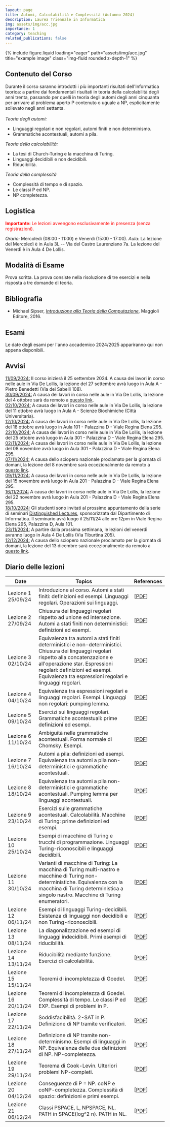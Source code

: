 ```yaml
---
layout: page
title: Automi, Calcolabilità e Complessità (Autunno 2024)
description: Laurea Triennale in Informatica
img: assets/img/acc.jpg
importance: 1
category: teaching
related_publications: false
---
```

<div class="row">
    <div class="col-sm mt-3 mt-md-0">
        {% include figure.liquid loading="eager" path="assets/img/acc.jpg" title="example image" class="img-fluid rounded z-depth-1" %}
    </div>
</div>

<h2>Contenuto del Corso</h2>
Durante il corso saranno introdotti i pi&ugrave; importanti risultati dell'Informatica teorica: a partire dai fondamentali risultati in teoria della calcolabilit&agrave; degli anni trenta, passando per quelli in teoria degli automi degli anni cinquanta per arrivare al problema aperto P contenuto o uguale a NP, esplicitamente sollevato negli anni settanta.
<br><br>
<em>Teoria degli automi:</em>
<ul>
<li> Linguaggi regolari e non regolari, automi finiti e non determinismo.
</li>
<li> Grammatiche acontestuali, automi a pila.
</li>
</ul>

<em>Teoria della calcolabilit&agrave;:</em>
<ul>
<li> La tesi di Church-Turing e la macchina di Turing.
</li>
<li> Linguaggi decidibili e non decidibili.
</li>
<li> Riducibilit&agrave;.
</li>
</ul>

<em>Teoria della complessit&agrave;</em>
<ul>
<li> Complessit&agrave; di tempo e di spazio.
</li>
<li> Le classi P ed NP.
</li>
<li> NP completezza.
</li>
</ul>

<h2>Logistica</h2>
<p style="color:red;"><b> Importante: </b>Le lezioni avvengono esclusivamente in presenza (senza registrazioni).</p>
<em>Orario:</em> Mercoled&igrave; (08:00 - 11:00) e Venerd&igrave; (15:00 - 17:00).
<em>Aula:</em> La lezione del Mercoled&igrave; è in Aula 3L -- Via del Castro Laurenziano 7a. La lezione del Venerdì è in Aula 4 De Lollis.

<h2>Modalit&agrave; di Esame</h2>
Prova scritta. La prova consiste nella risoluzione di tre esercizi e nella risposta a tre domande di teoria.

<h2>Bibliografia</h2>
<ul>
<li>Michael Sipser, <em><a href="https://www.hoepli.it/libro/introduzione-alla-teoria-della-computazione/9788891616180.html?origin=google-shopping">Introduzione alla Teoria della Computazione</a></em>, Maggioli Editore, 2016.
</li>
</ul>

<h2>Esami</h2>
Le date degli esami per l'anno accademico 2024/2025 appariranno qui non appena disponibili.

<!--
<u><em>Exam 1</em></u>. Date: 11/01/24. Aula 1 (RM018). Time: 09:00-12:00. <em>Scores</em> [<a href="files/crypto_esame01_2324_scores.pdf">pdf</a>].
<br>
<u><em>Exam 2</em></u>. Date: 07/02/24. Aula 1 (RM018). Time: 09:00-12:00. <em>Scores</em> [<a href="files/crypto_esame02_2324_scores.pdf">pdf</a>].
<br>
<u><em>Exam 3</em></u>. Reserved to part-time and working students (you must make a formal request to the secretariat; registration in INFOSTUD is still required). Date: 08/04/24. Aula: 2L (Via del Castro Laurenziano 7a). Time: 09:30-12:30. <em>Scores</em> [<a href="files/crypto_esame03_2324_scores.pdf">pdf</a>].
<br>
<u><em>Exam 4</em></u>. Date: 05/06/24. Aula 3 (RM018). Time: 08:30-11:30. <em>Scores</em> [<a href="files/crypto_esame04_2324_scores.pdf">pdf</a>].
<br>
<u><em>Exam 5</em></u>. Date: 04/07/24. Aula 1 (RM018). Time: 09:30-12:30. <em>Scores</em> [<a href="files/crypto_esame05_2324_scores.pdf">pdf</a>].
<br>
<u><em>Exam 6</em></u>. Date: 10/09/24. Aula 2 (RM018). Time: 09:30-12:30. <em>Scores</em> [<a href="files/crypto_esame06_2324_scores.pdf">pdf</a>].
-->

<h2>Avvisi</h2>
<u>11/09/2024:</u> Il corso inizierà il 25 settembre 2024. A causa dei lavori in corso nelle aule in Via De Lollis, la lezione del 27 settembre avrà luogo in Aula A - Pietro Benedetti (Via dei Sabelli 108).
<br>
<u>30/09/2024:</u> A causa dei lavori in corso nelle aule in Via De Lollis, la lezione del 4 ottobre sarà da remoto a <a href="https://uniroma1.zoom.us/j/86123921107?pwd=YICFZ9rvjNF2eSqU7mN6c8xoJOIndS.1">questo link</a>.
<br>
<u>02/10/2024:</u> A causa dei lavori in corso nelle aule in Via De Lollis, la lezione del 11 ottobre avrà luogo in Aula A - Scienze Biochimiche (Città Universitaria).
<br>
<u>12/10/2024:</u> A causa dei lavori in corso nelle aule in Via De Lollis, la lezione del 18 ottobre avrà luogo in Aula 101 - Palazzina D - Viale Regina Elena 295.
<br>
<u>22/10/2024:</u> A causa dei lavori in corso nelle aule in Via De Lollis, la lezione del 25 ottobre avrà luogo in Aula 301 - Palazzina D - Viale Regina Elena 295.
<br>
<u>02/11/2024:</u> A causa dei lavori in corso nelle aule in Via De Lollis, la lezione del 08 novembre avrà luogo in Aula 301 - Palazzina D - Viale Regina Elena 295.
<br>
<u>07/11/2024:</u> A causa dello sciopero nazionale proclamato per la giornata di domani, la lezione del 8 novembre sarà eccezionalmente da remoto a <a href="https://uniroma1.zoom.us/j/81229907754?pwd=EZK66yAlBNbtC8NDMubGoZA3MJtGs3.1">questo link</a>.
<br>
<u>09/11/2024:</u> A causa dei lavori in corso nelle aule in Via De Lollis, la lezione del 15 novembre avrà luogo in Aula 201 - Palazzina D - Viale Regina Elena 295.
<br>
<u>16/11/2024:</u> A causa dei lavori in corso nelle aule in Via De Lollis, la lezione del 22 novembre avrà luogo in Aula 201 - Palazzina D - Viale Regina Elena 295.
<br>
<u>18/10/2024:</u> Gli studenti sono invitati al prossimo appuntamento della serie di seminari <a href="https://www.di.uniroma1.it/it/notizie/seminari/distinguished-lectures">Distinguished Lectures</a>, sponsorizzata dal Dipartimento di Informatica. Il seminario avrà luogo il 25/11/24 alle ore 12pm in Viale Regina Elena 295, Palazzina D, Aula 101.
<br>
<u>23/11/2024:</u> A partire dalla prossima settimana, le lezioni del venerdì avranno luogo in Aula 4 De Lollis (Via Tiburtina 205).
<br>
<u>12/12/2024:</u> A causa dello sciopero nazionale proclamato per la giornata di domani, la lezione del 13 dicembre sarà eccezionalmente da remoto a <a href="https://uniroma1.zoom.us/j/89788890233?pwd=BnKB3PL5q96ZyhbAbobid00lrPIUc1.1">questo link</a>.
<!--
<br>
<u>25/09/2023:</u> The lecture on 29/09/2023 has been canceled due to personal reasons.  
<br>
<u>19/10/2023:</u> The students are invited to join the next appointment in the series of seminars <a href="https://www.di.uniroma1.it/it/notizie/seminari/distinguished-lectures">Distinguished Lectures</a>, hosted by the Computer Science Department. The talk is on 23/10/23 and starts at 12pm in Viale Regina Elena 295, Building D, Room 101.
<br>
<u>03/11/2022:</u> The lecture on 04/11/2022 will take place remotely via <a href="https://uniroma1.zoom.us/j/93815848058?pwd=Q0swODd3WlY0R095Sk0rWGg0bDZUQT09">Zoom</a>. The lecture will be recorded, and the recording will be made available for 7 days.
<br>
<u>04/11/2022:</u> The recording of the lecture on 04/11/2022 can be found at <a href="https://uniroma1.zoom.us/rec/share/wosM8VnwbhPK7xx38T8dOp_9fbDxRKAzvQcNIxOtz4OIQBT5lS4EUaIX7AFKIVwF.eL0lB1s_xz4NVuft">this link</a>. The passcode is 9n9TeTQ$ (valid for 7 days).
<br>
<u>06/11/2022:</u> The lecture on 08/11/2022 will take place remotely via <a href="https://uniroma1.zoom.us/j/93522071441?pwd=cUdkNVJvWlhDdzVMMzRTQlF0blBiZz09">Zoom</a>. The lecture will be recorded, and the recording will be made available for 7 days.
<br>
<u>08/11/2022:</u> The recording of the lecture on 08/11/2022 can be found at <a href="https://uniroma1.zoom.us/rec/share/SalF2NMbPlkbzY0bhGdkRpyCicPVTVy2fJP7GarfyicZfm-q_TFDQn-xo-QQjtI.3YiznNwWRs8Ib1I-">this link</a>. The passcode is ?L5Ythp% (valid for 7 days).
<br>
<u>10/11/2022:</u> The lecture on 11/11/2022 will take place remotely via <a href="https://uniroma1.zoom.us/j/99385097522?pwd=Q3dETWtEbnd4Rmk5UjBqZmNlKzNFQT09">Zoom</a>. The lecture will be recorded, and the recording will be made available for 7 days.
<br>
<u>11/11/2022:</u> The recording of the lecture on 11/11/2022 can be found at <a href="https://uniroma1.zoom.us/rec/share/xdWusdsoOXq4CyWvAEjwLAQwNuUQCXTlbdIIWrjD1Xxy5OrsC7ZoBMD5ZDAPBnst.MvOWjyLl0OchhRrE">this link</a>. The passcode is B%3fmK@d (valid for 7 days).
<br>
<u>05/12/2022:</u> On 14/12/22, Prof. Vitaly Shmatikov (Cornell Tech) will give the talk "Can we trust machine learning models?". The seminar will take place in Room 201 (Viale Regina Elena 295, Bulding D), from 3pm to 4pm. See <a href="">this link</a> for additional info.  
<br>
<u>07/12/2022:</u> The lecture on 13/12/22 will start regularly at Aula Alfa at 8am. We will move to Aula Seminari during the break (at around 9.15am).
<br>
<u>21/12/2022:</u> The lecture on 23/12/2022 (by Daniele Friolo) will take place remotely via <a href="https://uniroma1.zoom.us/j/99264063517?pwd=UTA0Z0xhUzZLYVp0SmN6WDhpMEppQT09">Zoom</a>.
<br>
<u>08/10/2021:</u> The recording of the lecture on 08/10/2021 can be found at <a href="https://uniroma1.zoom.us/rec/share/k7qiWGYVQw1iO5HPdLadbSm-rmq29WvcpP3y-8eL2W3nDdsQmdWMGbwujXMNSR07.RHvpD52fq21jxtQD">this link</a> The passcode is d3+.gn!# (valid for 7 days).
<br>
<u>13/10/2021:</u> The recording of the lecture on 13/10/2021 can be found at <a href="https://uniroma1.zoom.us/rec/share/nD2BxVd_ukRS6JFCTSWDxdOfReQCJFhgwTUB9KG_oUc0Eyw8WX7JuS7-JHX2rvGr.u2fGQZby3bliGrOW">this link</a> The passcode is X$k3$A7X (valid for 7 days).
<br>
<u>15/10/2021:</u> The recording of the lecture on 015/10/2021 can be found at <a href="https://uniroma1.zoom.us/rec/share/bGTNMOl-UFPd36KQBPoiMIRs_gzxseIoQ0mdCvCckc6ZYmxLS7nOQnnDXAWeEtjR.fHvp1COibp4SS0zJ">this link</a> The passcode is &#38;Gs4gXRn (valid for 7 days).
<br>
<u>20/10/2021:</u> The recording of the lecture on 20/11/2021 can be found at <a href="https://uniroma1.zoom.us/rec/share/wI8UyvGQ1RmYKR4XlVM3LBCymTj4xnVx2mewGKbAd-cMBgf7AZ3aYkgOT2AgekkV.wx-qdPTB3yh1X_oi">this link</a> The passcode is 7+y*JY4i (valid for 7 days).
<br>
<u>25/10/2021:</u> The recording of the lecture on 22/10/2021 can be found at <a href="https://uniroma1.zoom.us/rec/share/LiTj9BntxPVKmOBs_ekccJroIJGxOBhLsy5YTuBN5FdEGCpKoRGpGidMuQfnuXlG.5zX3x9fcqCMaDMkk">this link</a> The passcode is &#38;V6kYiBD (valid for 7 days).
<br>
<u>28/10/2021:</u> The recording of the lecture on 27/10/2021 can be found at <a href="https://uniroma1.zoom.us/rec/share/zbiuFc_W0w3ncStjvePCQESHgx87LRw4dMc9GW9T7CnKCK0PX8fToTP8sWGePs54.SyiUb8IsNtLjKRjs">this link</a> The passcode is X$mc@7C0 (valid for 7 days).
<br>
<u>29/10/2021:</u> The recording of the lecture on 29/10/2021 can be found at <a href="https://uniroma1.zoom.us/rec/share/ujCJxJT6v0hq1rqdgk03Y9c-b_3EqcLoLAYn4hksOlOdTdTOtOXIXuPy8v1tRgRb.qbw1eX1YEsy2Ef8y">this link</a> The passcode is 6Qc%lGZU (valid for 7 days).  
<br>
<u>03/11/2021:</u> The recording of the lecture on 03/11/2021 can be found at <a href="https://uniroma1.zoom.us/rec/share/DT_9pLb2i5w7onuq5F6HITmaPEJEBplR1KiLpQCFdpV9bqRCP6YU34TGUOPeLsIc.0cFjfqSYCqEBjypa">this link</a> The passcode is S37+1^R! (valid for 7 days).
<br>
<u>05/11/2021:</u> The recording of the lecture on 05/11/2021 can be found at <a href="https://uniroma1.zoom.us/rec/share/6pAJfT_yMpRTYt6wSjCEJUxzj1yIrr8CbuBNMkJshDHsS9uP8TrTI5WClPyPKfzq.7FIBBCF6RuhF0MGf">this link</a> The passcode is Rw4G$b4W (valid for 7 days).
<br>
<u>10/11/2021:</u> The recording of the lecture on 10/11/2021 can be found at <a href="https://uniroma1.zoom.us/rec/share/KNr-BqYonEbblNTkz_VVZ8UkThqP-DFILi2TTGNRwrMayrmF5XA8_9v2PsCbLYF8.ihW568RqOglRW1ut">this link</a> The passcode is asT%tso0 (valid for 7 days).
<br>
<u>12/11/2021:</u> The recording of the lecture on 12/11/2021 can be found at <a href="https://uniroma1.zoom.us/rec/share/lf6tF9DsEZgI8kC_tyg2TlQn8dRsZp3Ihp2x5JTsTObybA_yA5lEsg-_KnYFZyyZ.x8owIwPnnAtmdLjp">this link</a> The passcode is Fr%7K%R9 (valid for 7 days).
<br>
<u>17/11/2021:</u> The recording of the lecture on 17/11/2021 can be found at <a href="https://uniroma1.zoom.us/rec/share/843L5Fx2ubEWnnPtTrs15D_Hb8KFts_hHu-7_wKasdKFg8-WLwEyEsMg9FsfH2lX.NtVm-JE67snHrtJW">this link</a> The passcode is 6p$CiUd! (valid for 7 days).
<br>
<u>19/11/2021:</u> The recording of the lecture on 19/11/2021 can be found at <a href="https://uniroma1.zoom.us/rec/share/pvhnbgn6LrSLyab_Uhtj9F5oHAgtaZVMxKE_GQupYs_QRfN41fZVXC6bS9hHFwc.52US82UEJkTxLBub">this link</a> The passcode is r$kwH2Vj (valid for 7 days).
<br>
<u>24/11/2021:</u> The recording of the lecture on 24/11/2021 can be found at <a href="https://uniroma1.zoom.us/rec/share/u7yVUXRqVsFbPIngF8UQEkM7cUEy7z-MBfbr9eZqrRukhQkq8lkOj7PLNwACcU3_.5Lxvm9n_D28bNWPv">this link</a> The passcode is F8?5FTxx (valid for 7 days).
<br>
<u>30/11/2021:</u> The recording of the lecture on 26/11/2021 can be found at <a href="https://uniroma1.zoom.us/rec/share/mHCmHrmwYt-xOEPNenxSUcx44BPt1stWEyR-HtpDVXuP37Ytq5lQ7xO7Ur3aMyWq.kSse4EOXBkBHMOja">this link</a> The passcode is 2krBa*@r (valid for 7 days).
<br>
<u>01/12/2021:</u> The recording of the lecture on 01/12/2021 can be found at <a href="https://uniroma1.zoom.us/rec/share/L5AZL67jeTvQiP4I8otakIBUPc5NlylE1wZoMrO8PHSGGnoE3ZcX-awK6OFqrpzC.ri2eOvIRiUW6bvmE">this link</a> The passcode is VS?*v6F3 (valid for 7 days).
<br>
<u>03/12/2021:</u> The recording of the lecture on 03/12/2021 can be found at <a href="https://uniroma1.zoom.us/rec/share/BUK6PSRXXCK8-l926oKW5KutfpBCvHKyZWc6Zlx7Cgo5sLlijGCjxPEAgIADZ2tz.G29JjaWfmC2YGhd7">this link</a> The passcode is 0.HG2@hf (valid for 7 days).
<br>
<u>10/12/2021:</u> The recording of the lecture on 10/12/2021 can be found at <a href="https://uniroma1.zoom.us/rec/share/MnXRak8f-RnqxYxGBUbCkDK7oPhOtbmpfZNZehD8cu57nlD2s2wpt7kGo3B16CpX.ExkatcoO2KgVdEPC">this link</a> The passcode is R#6#cpCu (valid for 7 days).
<br>
<u>15/12/2021:</u> The recording of the lecture on 15/12/2021 can be found at <a href="https://uniroma1.zoom.us/rec/share/KwBD3PfgxPKdvTz8k_TPmilBWLqqo_wEgZcgOXfO2Sl8DJyFooQuOP6N1hY1XJR-.fVE821WAw5E3ISqn">this link</a> The passcode is YZnsVG$3 (valid for 7 days).
<br>
<u>02/01/2022:</u> Given the increasing number of covid-19 cases, the exams in January and February will take place remotely.
<br>
<u>24/08/2021:</u> Following Sapienza regulations, the exam in September will take place physically. Remote participation is also possible, in exceptional cases, after emailing the professor.
-->

<h2>Diario delle lezioni</h2>
<table>
    <thead>
        <tr>
            <th>Date</th>
            <th>Topics</th>
            <th>References</th>
        </tr>
    </thead>
    <tbody>
        <tr>
            <td>Lezione 1 25/09/24</td>
            <td>Introduzione al corso. Automi a stati finiti: definizioni ed esempi. Linguaggi regolari. Operazioni sui linguaggi.</td>
            <td>[<a href="https://dventuri83.github.io/assets/pdf/acc_lecture01_2425.pdf" target="_blank">PDF</a>]</td>
        </tr>
        <tr>
            <td>Lezione 2 27/09/24</td>
            <td>Chiusura dei linguaggi regolari rispetto ad unione ed intersezione. Automi a stati finiti non deterministici: definizioni ed esempi.</td>
            <td>[<a href="https://dventuri83.github.io/assets/pdf/acc_lecture02_2425.pdf" target="_blank">PDF</a>]</td>
        </tr>
        <tr>
            <td>Lezione 3 02/10/24</td>
            <td>Equivalenza tra automi a stati finiti deterministici e non-deterministici. Chiusura dei linguaggi regolari rispetto alla concatenzazione e all'operazione star. Espressioni regolari: definizioni ed esempi. Equivalenza tra espressioni regolari e linguaggi regolari.</td>
            <td>[<a href="https://dventuri83.github.io/assets/pdf/acc_lecture03_2425.pdf" target="_blank">PDF</a>]</td>
        </tr>
        <tr>
            <td>Lezione 4 04/10/24</td>
            <td>Equivalenza tra espressioni regolari e linguaggi regolari. Esempi. Linguaggi non regolari: pumping lemma.</td>
            <td>[<a href="https://dventuri83.github.io/assets/pdf/acc_lecture04_2425.pdf" target="_blank">PDF</a>]</td>
        </tr>
        <tr>
            <td>Lezione 5 09/10/24</td>
            <td>Esercizi sui linguaggi regolari. Grammatiche acontestuali: prime definizioni ed esempi.</td>
            <td>[<a href="https://dventuri83.github.io/assets/pdf/acc_lecture05_2425.pdf" target="_blank">PDF</a>]</td>
        </tr>
        <tr>
            <td>Lezione 6 11/10/24</td>
            <td>Ambiguità nelle grammatiche acontestuali. Forma normale di Chomsky. Esempi.</td>
            <td>[<a href="" target="_blank">PDF</a>]</td>
        </tr>
        <tr>
            <td>Lezione 7 16/10/24</td>
            <td>Automi a pila: definizioni ed esempi. Equivalenza tra automi a pila non-deterministici e grammatiche acontestuali.</td>
            <td>[<a href="https://dventuri83.github.io/assets/pdf/acc_lecture07_2425.pdf" target="_blank">PDF</a>]</td>
        </tr>
        <tr>
            <td>Lezione 8 18/10/24</td>
            <td>Equivalenza tra automi a pila non-deterministici e grammatiche acontestuali. Pumping lemma per linguaggi acontestuali.</td>
            <td>[<a href="https://dventuri83.github.io/assets/pdf/acc_lecture08_2425.pdf" target="_blank">PDF</a>]</td>
        </tr>
        <tr>
            <td>Lezione 9 23/10/24</td>
            <td>Esercizi sulle grammatiche acontestuali. Calcolabilità. Macchine di Turing: prime definizioni ed esempi.</td>
            <td>[<a href="https://dventuri83.github.io/assets/pdf/acc_lecture09_2425.pdf" target="_blank">PDF</a>]</td>
        </tr>
        <tr>
            <td>Lezione 10 25/10/24</td>
            <td>Esempi di macchine di Turing e trucchi di programmazione. Linguaggi Turing-riconoscibili e linguaggi decidibili.</td>
            <td>[<a href="https://dventuri83.github.io/assets/pdf/acc_lecture10_2425.pdf" target="_blank">PDF</a>]</td>
        </tr>
        <tr>
            <td>Lezione 11 30/10/24</td>
            <td>Varianti di macchine di Turing: La macchina di Turing multi-nastro e macchine di Turing non-deterministiche. Equivalenza con la macchina di Turing deterministica a singolo nastro. Macchine di Turing enumeratori.</td>
            <td>[<a href="https://dventuri83.github.io/assets/pdf/acc_lecture11_2425.pdf" target="_blank">PDF</a>]</td>
        </tr>
        <tr>
            <td>Lezione 12 06/11/24</td>
            <td>Esempi di linguaggi Turing-decidibili. Esistenza di linguaggi non decidibili e non Turing-riconoscibili.</td>
            <td>[<a href="https://dventuri83.github.io/assets/pdf/acc_lecture12_2425.pdf" target="_blank">PDF</a>]</td>
        </tr>
        <tr>
            <td>Lezione 13 08/11/24</td>
            <td>La diagonalizzazione ed esempi di linguaggi indecidibili. Primi esempi di riducibilità.</td>
            <td>[<a href="https://dventuri83.github.io/assets/pdf/acc_lecture13_2425.pdf" target="_blank">PDF</a>]</td>
        </tr>
        <tr>
            <td>Lezione 14 13/11/24</td>
            <td>Riducibilità mediante funzione. Esercizi di calcolabilità.</td>
            <td>[<a href="https://dventuri83.github.io/assets/pdf/acc_lecture14_2425.pdf" target="_blank">PDF</a>]</td>
        </tr>
        <tr>
            <td>Lezione 15 15/11/24</td>
            <td>Teoremi di incompletezza di Goedel.</td>
            <td>[<a href="https://dventuri83.github.io/assets/pdf/acc_lecture15_2425.pdf" target="_blank">PDF</a>]</td>
        </tr>
        <tr>
            <td>Lezione 16 20/11/24</td>
            <td>Teoremi di incompletezza di Goedel. Complessità di tempo. Le classi P ed EXP. Esempi di problemi in P.</td>
            <td>[<a href="https://dventuri83.github.io/assets/pdf/acc_lecture16_2425.pdf" target="_blank">PDF</a>]</td>
        </tr>
        <tr>
            <td>Lezione 17 22/11/24</td>
            <td>Soddisfacibilità. 2-SAT in P. Definizione di NP tramite verificatori.</td>
            <td>[<a href="https://dventuri83.github.io/assets/pdf/acc_lecture17_2425.pdf" target="_blank">PDF</a>]</td>
        </tr>
        <tr>
            <td>Lezione 18 27/11/24</td>
            <td>Definizione di NP tramite non-determinismo. Esempi di linguaggi in NP. Equivalenza delle due definizioni di NP. NP-completezza.</td>
            <td>[<a href="https://dventuri83.github.io/assets/pdf/acc_lecture18_2425.pdf" target="_blank">PDF</a>]</td>
        </tr>
        <tr>
            <td>Lezione 19 29/11/24</td>
            <td>Teorema di Cook-Levin. Ulteriori problemi NP-completi.</td>
            <td>[<a href="https://dventuri83.github.io/assets/pdf/acc_lecture19_2425.pdf" target="_blank">PDF</a>]</td>
        </tr>
        <tr>
            <td>Lezione 20 04/12/24</td>
            <td>Conseguenze di P = NP. coNP e coNP-completezza. Complessità di spazio: definizioni e primi esempi.</td>
            <td>[<a href="https://dventuri83.github.io/assets/pdf/acc_lecture20_2425.pdf" target="_blank">PDF</a>]</td>
        </tr>
        <tr>
            <td>Lezione 21 06/12/24</td>
            <td>Classi PSPACE, L, NPSPACE, NL. PATH in SPACE(log^2 n). PATH in NL.</td>
            <td>[<a href="https://dventuri83.github.io/assets/pdf/acc_lecture21_2425.pdf" target="_blank">PDF</a>]</td>
        </tr>
        <!-- and so on... -->
    </tbody>
</table>
<!--
The whiteboard notes for each lecture can be downloaded by clicking on the corresponding lecture.
<br>
<br>
        <table class="alt">
        <colgroup>
        	<col span="1" style="width: 5%;">
        	<col span="1" style="width: 70%;">
        	<col span="1" style="width: 25%;">
        </colgroup>
            <tr>
                <th>Class/Date</th>
                <th>Topics Covered</th>
                <th>Readings</th>
            </tr>
            <tr>
                <td><a href="files/01_26092023.pdf">Lecture 1</a>, 26/09/23</td>
                <td>Introduction to the course. Secure communication: message confidentiality and integrity. Symmetric encryption and perfect secrecy. Equivalent notions of perfect secrecy. The one-time pad and Shannon's impossibility result.</td>
                <td>[2]: 2 <br> [1]: 2 <br> [7]: 1.1</td>
            </tr>
            <tr>
                <td><a href="files/02_03102023.pdf">Lecture 2</a>, 03/10/23</td>
                <td>Message Authentication Codes (MACs). Definition of statistically-secure (one-time) MACs. Pair-wise independent hashing: Definition and construction using modular arithmetic. Application to statistically-secure message authentication. Limits of statistically-secure MACs. The problem of randomness extraction, and definition of min-entropy. The von Neumann extractor. Impossibility of seedless extractors for min-entropy sources.</td>
                <td>[1]: 3<br>[2]: 4<br>[4]: 6<br>[7]: 1.2, 1.3</td>
            </tr>
			<tr>            
                <td><a href="files/03_06102023.pdf">Lecture 3</a>, 06/10/23</td>
                <td>Definition of seeded extractors. Leftover-hash lemma: Statement and proof.</td>
                <td>[4]: 6<br>[1]: 3 <br>[7]: 1.3</td>
            </tr>
            <tr>
                <td><a href="files/04_10102023.pdf">Lecture 4</a>, 10/10/23</td>
                <td>Computational security: Asymptotic security, negliglible and polynomial functions, PPT algorithms. One-Way Functions and Impagliazzo's worlds.</td>
                <td>[1]: 1, 3, 3<br>[2]: 3, 7<br>[7]: 2.1</td>
            </tr>
            <tr>
                <td><a href="files/05_13102023.pdf">Lecture 5</a>, 13/10/23</td>
                <td>Computational indistinguishability and hybrid arguments. Definition of Pseudo-Random Generators (PRGs). Definition of one-time computational security for Secret Key Encryption (SKE) and construction from any PRG.</td>
                <td>[1]: 3, 5<br>[2]: 3, 7<br>[7]: 2.2, 2.3</td>
            </tr>
            <tr>
                <td><a href="files/06_17102023.pdf">Lecture 6</a>, 17/10/23</td>
                <td>Definition of hard-core predicates. Goldreich-Levin theorem (statement). Proof that One-Way Permutations (OWPs) imply PRGs with one-bit stretch.</td>
                <td>[1]: 3<br>[2]: 3, 7<br>[7]: 2.4</td>
            </tr>
            <tr>
                <td><a href="files/07_20102023.pdf">Lecture 7</a>, 20/10/23</td>
                <td>Proof that one-bit stretch is sufficient to obtain arbitrary polynomial stretch.</td>
                <td>[1]: 5, 7<br>[2]: 4, 7<br>[7]: 2.3</td>
            </tr>
            <tr>
                <td><a href="files/08_24102023.pdf">Lecture 8</a>, 24/10/23</td>
                <td>Definition of Pseudorandom Functions (PRFs). Definition of chosen-plaintext attack (CPA) secure SKE and construction from any PRF family.</td>
                <td>[1]: 5<br>[2]: 3, 7<br>[7]: 3.1</td>
            </tr>
            <tr>
                <td><a href="files/09_27102023.pdf">Lecture 9</a>, 27/10/23</td>
                <td>Constructing PRFs from PRGs: The GGM construction. Modes of operation: ECB, CBC and CTR. Proof that CTR mode using a PRF yields a CPA secure SKE for variable length messages.</td>
                <td>[1]: 5<br>[2]: 3, 4<br>[7]: 3.1, 3.5</td>
            </tr>
            <tr>
                <td><a href="files/10_31102023.pdf">Lecture 10</a>, 31/10/23</td>
                <td>Message authentication codes in the computational setting: Unforgeability against chosen-message attacks. Proof that every PRF yields a fixed-input length MAC.</td>
                <td>[1]: 5, 7<br>[2]: 4, 7<br>[7]: 3.2</td>
            </tr>
            <tr>
                <td><a href="files/11_03112023.pdf">Lecture 11</a>, 03/11/23</td>
                <td>Domain extension for PRFs via almost-universal hash functions. Constructions of almost universal hash functions. CBC-MAC and Encrypted CBC-MAC.</td>
                <td>[1]: 7<br>[2]: 4<br>[7]: 3.3</td>
            </tr>
            <tr>
                <td><a href="files/12_07112023.pdf">Lecture 12</a>, 07/11/23</td>
                <td>Definition of chosen-ciphertext attack (CCA) secure SKE. Authenticated encryption and its relation to CCA security. Combining confidentiality and message integrity: Encrypt-then-MAC and proof of CCA security.</td>
                <td>[1]: 5<br>[2]: 3, 4<br>[7]: 3.4</td>
            </tr>  
            <tr>
                <td><a href="files/13_10112023.pdf">Lecture 13</a>, 10/11/23</td>
                <td>Pseudorandom permutations (PRPs) and Feistel networks.</td>
                <td>[1]: 5<br>[2]: 7<br>[7]: 3.5</td>
            </tr>   
            <tr>
                <td><a href="files/14_14112023.pdf">Lecture 14</a>, 14/11/23</td>
                <td>Exercises.</td>
                <td>--</td>
            </tr>
            <tr>
                <td><a href="files/15_17112023.pdf">Lecture 15</a>, 17/11/23</td>
                <td>More exercises.</td>
                <td>--</td>
            </tr>   
            <tr>
                <td><a href="files/16_21112023.pdf">Lecture 16</a>, 21/11/23</td>
                <td>Collision-resistant hash functions. The Merkle-Damgaard construction. Constructing secure compression functions: The Davies-Mayer construction and its security in the ideal cipher model.</td>
                <td>[1]: 4, 7<br>[2]: 4, 5<br>[7]: 3.6, 4.5</td>
            </tr>               
            <tr>
                <td><a href="files/17_24112023.pdf">Lecture 17</a>, 24/11/23</td>
                <td>Brush-up on number theory: Modular arithmetic, Euclidean algorithm, prime numbers. Integers factorization. Lagrange's theorem. Cyclic groups.</td>
                <td>[1]: 4, B, C<br>[2]: 5, 6, 8, B<br>[7]: 4.1, 4.2</td>
            </tr>
            <tr>
                <td><a href="files/18_28112023.pdf">Lecture 18</a>, 28/11/23</td>
                <td>The Discrete Logarithm (DL) problem. Diffie-Hellman key exchange. Computational Diffie-Hellman (CDH) and Decisional Diffie-Hellman (DDH) assumptions. Hardness of DDH. Simple number-theoretic constructions: OWPs from DL, PRGs and PRFs from DDH (Naor-Reingold).</td>
                <td>[1]: B, C<br>[2]: 8, B<br>[7]: 4.3, 4.4</td>
            </tr>        
            <tr>
                <td><a href="files/19_01122023.pdf">Lecture 19</a>, 01/12/23</td>
                <td>Public-Key Encryption (PKE): Syntax and CPA security. RSA as a public-key encryption (with mentions to PKCS #1 v1.5 and PKCS #2 v2.0).</td>
                <td>[1]: 6<br>[2]: 8, 11, 13<br>[7]: 5.1</td>
            </tr>
            <tr>
                <td><a href="files/20_05122023.pdf">Lecture 20</a>, 05/12/23</td>
                <td>PKE from Tradpdoor Permutations (TPDs). RSA as a trapdoor permutation and the RSA assumption. Elgamal PKE and its CPA security from the DDH assumption.</td>
                <td>[1]: B, 6<br>[2]: 11, 13<br>[7]: 5.2</td>
            </tr>
            <tr>
                <td><a href="files/21_12122023.pdf">Lecture 21</a>, 12/12/23</td>
                <td>Signature schemes. The random oracle model (ROM). Constructing signatures from TPDs (Full-Domain Hash). Identification (ID) schemes.</td>
                <td>[1]: 4, 8, 13<br>[2]: 5, 12<br>[3]: 6, 7<br>[7]: 6.2</td>
            </tr>
            <tr>
                <td><a href="files/22_15122023.pdf">Lecture 22</a>, 15/12/23</td>
                <td>Passive security and canonical ID schemes. The Fiat-Shamir transform.</td>
                <td>[1] 13<br>[2]: 12<br>[3]: 8<br>[7]: 6.2</td>
            </tr>
            <tr>
                <td><a href="files/23_19122023.pdf">Lecture 23</a>, 19/12/24</td>
                <td>Excercises.</td>
                <td>-</td>
            </tr>
            <tr>
                <td><a href="files/24_22122023.pdf">Lecture 24</a>, 22/12/24</td>
                <td>Definition of Honest Verifier Zero Knowledge (HVZK) and Special Soundness (SS) for canonical ID schemes. Proof that HVZK plus SS imply passive security. Canonical ID schemes from Discrete Log.</td>
                <td>[1] 13<br>[2]: 12<br>[3]: 8<br>[7]: 6.2</td>
            </tr>
            <!--                                                                       
            <tr>
                <td>Lecture 19, 02/12/22</td>
                <td>Cramer-Shoup encryption.</td>
                <td>[1]: 6<br>[5]<br>[7]: 5.3</td>
            </tr>
            <tr>
                <td>Lecture 20, 06/12/22</td>
                <td>Cramer-Shoup encryption (continued).</td>
                <td>[1]: 6<br>[5]<br>[7]: 5.3</td>
            </tr>            
            <tr>
                <td>Lecture 24, 23/12/22</td>
                <td>Guest lecture (Daniele Friolo): Public-key encryption with advanced features.</td>
                <td>-</td>
            </tr>                     
			<tr>
                <td>Lecture 23, 20/12/22</td>
                <td>Signatures are in Minicrypt (without proof). Bilinear maps. Waters signature scheme and its proof of security from the CDH assumption on bilinear groups. Public-Key Infrastructure (PKI).</td>
                <td>[1] 10.1<br>[2]: 10<br>[3]: 5.1, 5.3<br>[7]: 6.1</td>
            </tr>
            <tr>
                <td>Lecture 24, 23/12/22</td>
                <td>Identity-Based Encryption (IBE): Syntax and definition of (selective) IND-ID-CPA security. Decisional Bilinear Diffie-Hellmann (DBDH) assumption. Selectively secure IBE from DBDH.</td>
                <td>[6]: 1, 2.2, 2.3</td>
            </tr>
            <tr>
                <td>Lecture 25, 10/12/21</td>
                <td>Black-box construction of UF-CMA signatures from IND-ID-CPA secure IBE. Black-box construction of CCA secure PKE from selectivly IND-ID-CPA secure IBE.</td>
                <td>[6]: 5, 6</td>
            </tr>
		</table>             
-->
